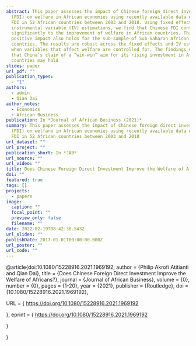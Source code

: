 ```yaml
---
abstract: This paper assesses the impact of Chinese foreign direct investment
  (FDI) on welfare in African economies using recently available data on Chinese
  FDI in 52 African countries between 2003 and 2018. Using fixed effects and
  instrumental variable (IV) estimations, we find that Chinese FDI contributes
  significantly to the improvement of welfare in African countries. This
  positive impact also holds for the sub-sample of Sub-Saharan African (SSA)
  countries. The results are robust across the fixed effects and IV estimations
  when variables that affect welfare are controlled for. The findings suggest
  that China’s claim of a “win-win” aim for its rising investment in African
  countries may hold
slides: paper
url_pdf: ""
publication_types:
  - "1"
authors:
  - admin
  - Qian Dai
author_notes:
  - Economics
  - African Business
publication: In *Journal of African Business (2021)*
summary: This paper assesses the impact of Chinese foreign direct investment
  (FDI) on welfare in African economies using recently available data on Chinese
  FDI in 52 African countries between 2003 and 2018
url_dataset: ""
url_project: ""
publication_short: In *JAB*
url_source: ""
url_video: ""
title: Does Chinese Foreign Direct Investment Improve the Welfare of Africans?
doi: ""
featured: true
tags: []
projects:
  - papers
image:
  caption: ""
  focal_point: ""
  preview_only: false
  filename: ""
date: 2022-02-19T08:42:30.543Z
url_slides: ""
publishDate: 2017-01-01T00:00:00.000Z
url_poster: ""
url_code: ""
---
```

@article{doi:10.1080/15228916.2021.1969192,
author = {Philip Akrofi Atitianti and Qian Dai},
title = {Does Chinese Foreign Direct Investment Improve the Welfare of Africans?},
journal = {Journal of African Business},
volume = {0},
number = {0},
pages = {1-20},
year  = {2021},
publisher = {Routledge},
doi = {10.1080/15228916.2021.1969192},

URL = { 
        https://doi.org/10.1080/15228916.2021.1969192

},
eprint = { 
        https://doi.org/10.1080/15228916.2021.1969192

}

}